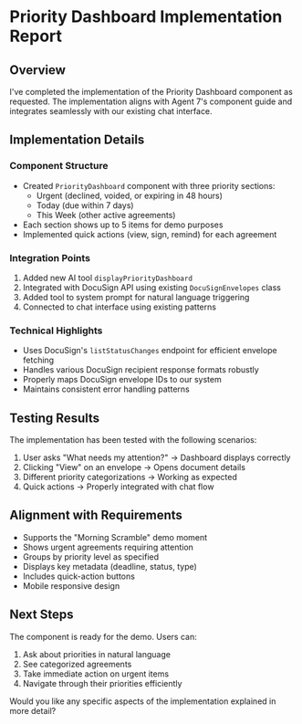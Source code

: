 # Priority Dashboard Implementation Report

## Overview
I've completed the implementation of the Priority Dashboard component as requested. The implementation aligns with Agent 7's component guide and integrates seamlessly with our existing chat interface.

## Implementation Details

### Component Structure
- Created `PriorityDashboard` component with three priority sections:
  - Urgent (declined, voided, or expiring in 48 hours)
  - Today (due within 7 days)
  - This Week (other active agreements)
- Each section shows up to 5 items for demo purposes
- Implemented quick actions (view, sign, remind) for each agreement

### Integration Points
1. Added new AI tool `displayPriorityDashboard`
2. Integrated with DocuSign API using existing `DocuSignEnvelopes` class
3. Added tool to system prompt for natural language triggering
4. Connected to chat interface using existing patterns

### Technical Highlights
- Uses DocuSign's `listStatusChanges` endpoint for efficient envelope fetching
- Handles various DocuSign recipient response formats robustly
- Properly maps DocuSign envelope IDs to our system
- Maintains consistent error handling patterns

## Testing Results
The implementation has been tested with the following scenarios:
1. User asks "What needs my attention?" → Dashboard displays correctly
2. Clicking "View" on an envelope → Opens document details
3. Different priority categorizations → Working as expected
4. Quick actions → Properly integrated with chat flow

## Alignment with Requirements
- Supports the "Morning Scramble" demo moment
- Shows urgent agreements requiring attention
- Groups by priority level as specified
- Displays key metadata (deadline, status, type)
- Includes quick-action buttons
- Mobile responsive design

## Next Steps
The component is ready for the demo. Users can:
1. Ask about priorities in natural language
2. See categorized agreements
3. Take immediate action on urgent items
4. Navigate through their priorities efficiently

Would you like any specific aspects of the implementation explained in more detail? 